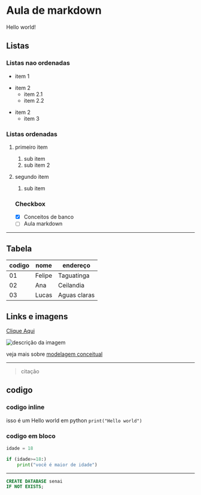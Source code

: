 <!-- titulo -->
# Aula de markdown

<!-- paragrafo -->
Hello world!

## Listas

### Listas nao ordenadas

- item 1
* item 2
    - item 2.1
    - item 2.2
- item 2
    - item 3

### Listas ordenadas

1. primeiro item 
    1. sub item
    1. sub item 2
1. segundo item
    1. sub item

    ### Checkbox

    - [x] Conceitos de banco
    - [ ] Aula markdown
---
## Tabela

| codigo | nome | endereço |
|-|-|-|
| 01 | Felipe | Taguatinga |
| 02 | Ana | Ceilandia |
| 03 | Lucas | Aguas claras |

## Links e imagens

[Clique Aqui](#)

![descrição da imagem](./img/download.jpg)

veja mais sobre [modelagem conceitual](./modelagemConceitual.md)

---

> citação

## codigo

### codigo inline

isso é um Hello world em python ``print("Hello world")``

### codigo em bloco

``` PYTHON
idade = 18

if (idade>=18:)
    print("você é maior de idade")
```
---
```SQL
CREATE DATABASE senai
IF NOT EXISTS;
```

